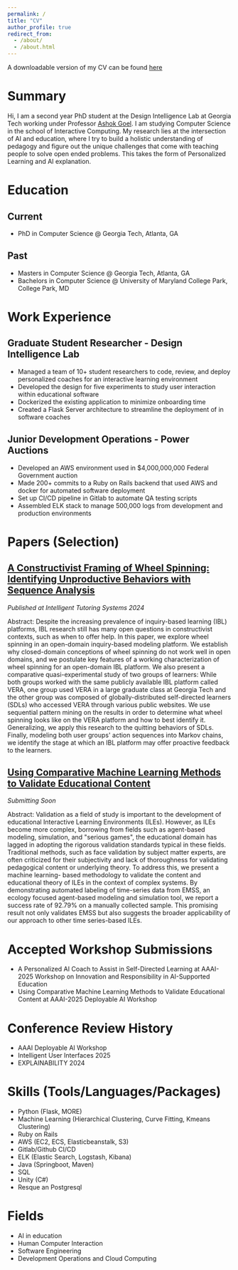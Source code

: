 ```yaml
---
permalink: /
title: "CV"
author_profile: true
redirect_from: 
  - /about/
  - /about.html
---
```


A downloadable version of my CV can be found [here](/files/John_Kos_Resume.pdf)

Summary
========

Hi, I am a second year PhD student at the Design Intelligence Lab at Georgia Tech  working under Professor [Ashok Goel](https://www.cc.gatech.edu/people/ashok-goel). I am studying Computer Science in the 
school of Interactive Computing. My research lies at the intersection of AI and education, where I try to build a holistic understanding of pedagogy and figure out the
unique challenges that come with teaching people to solve open ended problems. This takes the form of Personalized Learning and AI explanation.

Education
======

Current
------
- PhD in Computer Science @ Georgia Tech, Atlanta, GA

Past
------
- Masters in Computer Science @ Georgia Tech, Atlanta, GA
- Bachelors in Computer Science @ University of Maryland College Park, College Park, MD

Work Experience
=======

Graduate Student Researcher - Design Intelligence Lab
-------
- Managed a team of 10+ student researchers to code, review, and deploy personalized coaches for an interactive learning environment
- Developed the design for five experiments to study user interaction within educational software
- Dockerized the existing application to minimize onboarding time
- Created a Flask Server architecture to streamline the deployment of in software coaches

Junior Development Operations - Power Auctions
-------
- Developed an AWS environment used in $4,000,000,000 Federal Government auction
- Made 200+ commits to a Ruby on Rails backend that used AWS and docker for automated software deployment
- Set up CI/CD pipeline in Gitlab to automate QA testing scripts
- Assembled ELK stack to manage 500,000 logs from development and production environments


Papers (Selection)
=======

[A Constructivist Framing of Wheel Spinning: Identifying Unproductive Behaviors with Sequence Analysis](https://link.springer.com/chapter/10.1007/978-3-031-63028-6_14)
-------
*Published at Intelligent Tutoring Systems 2024*

Abstract: Despite the increasing prevalence of inquiry-based learning (IBL) platforms, IBL research still has many open questions in constructivist contexts,
such as when to offer help. In this paper, we explore wheel spinning in an open-domain inquiry-based modeling platform. We establish why closed-domain conceptions
of wheel spinning do not work well in open domains, and we postulate key features of a working characterization of wheel spinning for an open-domain IBL platform. 
We also present a comparative quasi-experimental study of two groups of learners: While both groups worked with the same publicly available IBL platform called VERA, 
one group used VERA in a large graduate class at Georgia Tech and the other group was composed of globally-distributed self-directed learners (SDLs) who accessed VERA 
through various public websites. We use sequential pattern mining on the results in order to determine what wheel spinning looks like on the VERA platform and how to best 
identify it. Generalizing, we apply this research to the quitting behaviors of SDLs. Finally, modeling both user groups' action sequences into Markov chains, we identify
the stage at which an IBL platform may offer proactive feedback to the learners.

[Using Comparative Machine Learning Methods to Validate Educational Content](/files/Kos_comparative.pdf)
-------
*Submitting Soon*

Abstract: Validation as a field of study is important to the development
of educational Interactive Learning Environments (ILEs).
However, as ILEs become more complex, borrowing from
fields such as agent-based modeling, simulation, and "serious games", the educational domain has lagged in adopting
the rigorous validation standards typical in these fields. Traditional methods, such as face validation by subject matter
experts, are often criticized for their subjectivity and lack of
thoroughness for validating pedagogical content or underlying theory. To address this, we present a machine learning-
based methodology to validate the content and educational
theory of ILEs in the context of complex systems. By demonstrating automated labeling of time-series data from EMSS,
an ecology focused agent-based modeling and simulation
tool, we report a success rate of 92.79% on a manually collected sample. This promising result not only validates EMSS
but also suggests the broader applicability of our approach to
other time series-based ILEs.

Accepted Workshop Submissions
=========
- A Personalized AI Coach to Assist in Self-Directed Learning at AAAI-2025 Workshop on Innovation and Responsibility in AI-Supported Education
- Using Comparative Machine Learning Methods to Validate Educational Content at AAAI-2025 Deployable AI Workshop 

Conference Review History
=========
- AAAI Deployable AI Workshop
- Intelligent User Interfaces 2025
- EXPLAINABILITY 2024

Skills (Tools/Languages/Packages)
=======
- Python (Flask, MORE)
- Machine Learning (Hierarchical Clustering, Curve Fitting, Kmeans Clustering)
- Ruby on Rails
- AWS (EC2, ECS, Elasticbeanstalk, S3)
- Gitlab/Github CI/CD
- ELK (Elastic Search, Logstash, Kibana)
- Java (Springboot, Maven)
- SQL
- Unity (C#)
- Resque an Postgresql

Fields
=======
- AI in education
- Human Computer Interaction
- Software Engineering
- Development Operations and Cloud Computing
